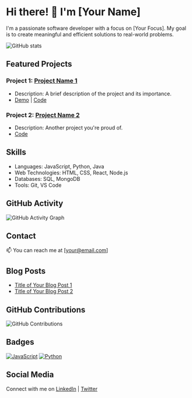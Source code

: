 # Hi there! 👋 I'm [Your Name]

I'm a passionate software developer with a focus on [Your Focus]. My goal is to create meaningful and efficient solutions to real-world problems. 

![GitHub stats](https://github-readme-stats.vercel.app/api?username=yourusername&show_icons=true)

## Featured Projects

### Project 1: [Project Name 1](link-to-repo-1)
- Description: A brief description of the project and its importance.
- [Demo](link-to-demo) | [Code](link-to-repo-1)

### Project 2: [Project Name 2](link-to-repo-2)
- Description: Another project you're proud of.
- [Code](link-to-repo-2)

## Skills

- Languages: JavaScript, Python, Java
- Web Technologies: HTML, CSS, React, Node.js
- Databases: SQL, MongoDB
- Tools: Git, VS Code

## GitHub Activity

![GitHub Activity Graph](https://activity-graph.herokuapp.com/graph?username=yourusername)

## Contact

📫 You can reach me at [your@email.com]

## Blog Posts

- [Title of Your Blog Post 1](link-to-post-1)
- [Title of Your Blog Post 2](link-to-post-2)

## GitHub Contributions

![GitHub Contributions](https://github.com/yourusername)

## Badges

[![JavaScript](https://img.shields.io/badge/JavaScript-Expert-yellow)](https://www.javascript.com)
[![Python](https://img.shields.io/badge/Python-Intermediate-blue)](https://www.python.org)

## Social Media

Connect with me on [LinkedIn](https://www.linkedin.com/yourusername) | [Twitter](https://twitter.com/yourusername)

